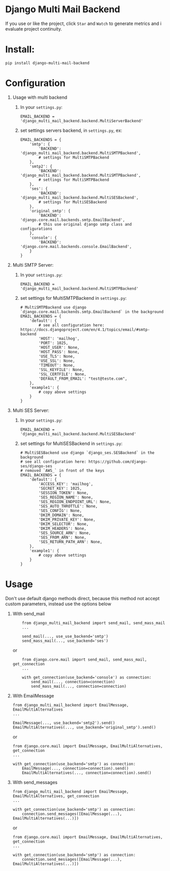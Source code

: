 Django Multi Mail Backend
=

If you use or like the project, click `Star` and `Watch` to generate metrics and i evaluate project continuity.

# Install:
    pip install django-multi-mail-backend

# Configuration
1. Usage with multi backend
    1. In your `settings.py`:
        ```
        EMAIL_BACKEND = 'django_multi_mail_backend.backend.MultiServerBackend'
        ```
    
    1. set settings servers backend, in `settings.py`, ex:
        ```
        EMAIL_BACKENDS = {
            'smtp': {
                'BACKEND': 'django_multi_mail_backend.backend.MultiSMTPBackend',
                # settings for MultiSMTPBackend
            },
            'smtp2': {
                'BACKEND': 'django_multi_mail_backend.backend.MultiSMTPBackend',
                # settings for MultiSMTPBackend
            },
            'ses': {
                'BACKEND': 'django_multi_mail_backend.backend.MultiSESBackend',
                # settings for MultiSESBackend
            },
            'original_smtp': {
                'BACKEND': 'django.core.mail.backends.smtp.EmailBackend',
                # this use original django smtp class and configurations
            },
            'console': {
                'BACKEND': 'django.core.mail.backends.console.EmailBackend',
            }
        }
        ```

1. Multi SMTP Server:

    1. In your `settings.py`:
        ```
        EMAIL_BACKEND = 'django_multi_mail_backend.backend.MultiSMTPBackend'
        ```
    
    1. set settings for MultiSMTPBackend in `settings.py`:
        ```
        # MultiSMTPBackend use django `django.core.mail.backends.smtp.EmailBackend` in the background
        EMAIL_BACKENDS = {
            'default': {
                # see all configuration here: https://docs.djangoproject.com/en/4.1/topics/email/#smtp-backend
                'HOST': 'mailhog',
                'PORT': 1025,
                'HOST_USER': None,
                'HOST_PASS': None,
                'USE_TLS': None,
                'USE_SSL': None,
                'TIMEOUT': None,
                'SSL_KEYFILE': None,
                'SSL_CERTFILE': None,
                'DEFAULT_FROM_EMAIL': "test@teste.com",
            },
            'example1': {
                # copy above settings
            }
        }
        ```

1. Multi SES Server:

    1. In your `settings.py`:
        ```
        EMAIL_BACKEND = 'django_multi_mail_backend.backend.MultiSESBackend'
        ```
    
    1. set settings for MultiSESBackend in `settings.py`:
        ```
        # MultiSESBackend use django `django_ses.SESBackend` in the background
        # see all configuration here: https://github.com/django-ses/django-ses
        # removed `AWS_` in front of the keys
        EMAIL_BACKENDS = {
            'default': {
                'ACCESS_KEY': 'mailhog',
                'SECRET_KEY': 1025,
                'SESSION_TOKEN': None,
                'SES_REGION_NAME': None,
                'SES_REGION_ENDPOINT_URL': None,
                'SES_AUTO_THROTTLE': None,
                'SES_CONFIG': None,
                'DKIM_DOMAIN': None,
                'DKIM_PRIVATE_KEY': None,
                'DKIM_SELECTOR': None,
                'DKIM_HEADERS': None,
                'SES_SOURCE_ARN': None,
                'SES_FROM_ARN': None,
                'SES_RETURN_PATH_ARN': None,
            },
            'example1': {
                # copy above settings
            }
        }
        ```

# Usage

Don't use default django methods direct, because this method not accept custom parameters,
instead use the options below

1. With send_mail
    ```
        from django_multi_mail_backend import send_mail, send_mass_mail
        ...

        send_mail(..., use_use_backend='smtp')
        send_mass_mail(..., use_backend='ses')
    ```
    or
    ```
        from django.core.mail import send_mail, send_mass_mail, get_connection
        ...

        with get_connection(use_backend='console') as connection:
            send_mail(..., connection=connection)
            send_mass_mail(..., connection=connection)
    ```

1. With EmailMessage
    ```
    from django_multi_mail_backend import EmailMessage, EmailMultiAlternatives
    ...

    EmailMessage(..., use_backend='smtp2').send()
    EmailMultiAlternatives(..., use_backend='original_smtp').send()
    ```
    or 
    ```
    from django.core.mail import EmailMessage, EmailMultiAlternatives, get_connection
    ...

    with get_connection(use_backend='smtp') as connection:
        EmailMessage(..., connection=connection).send()
        EmailMultiAlternatives(..., connection=connection).send()
    ```

1. With send_messages
    ```
    from django_multi_mail_backend import EmailMessage, EmailMultiAlternatives, get_connection
    ...

    with get_connection(use_backend='smtp') as connection:
        connection.send_messages([EmailMessage(...), EmailMultiAlternatives(...)])
    ```
    or
    ```
    from django.core.mail import EmailMessage, EmailMultiAlternatives, get_connection
    ...

    with get_connection(use_backend='smtp') as connection:
        connection.send_messages([EmailMessage(...), EmailMultiAlternatives(...)])
    ```